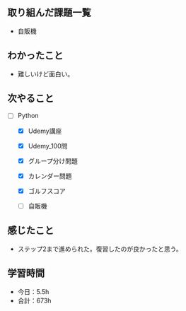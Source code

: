 ## 取り組んだ課題一覧

- 自販機

## わかったこと
- 難しいけど面白い。


## 次やること

- [ ] Python
    - [x] Udemy講座
    - [x] Udemy_100問
    - [x] グループ分け問題
    - [x] カレンダー問題
    - [x] ゴルフスコア
    - [ ] 自販機


## 感じたこと
- ステップ2まで進められた。復習したのが良かったと思う。

## 学習時間

- 今日：5.5h
- 合計：673h